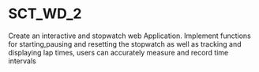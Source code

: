 # SCT_WD_2
Create an interactive and stopwatch web Application. Implement functions for starting,pausing and resetting the stopwatch as well as tracking and displaying lap times, users can accurately measure and record time intervals
